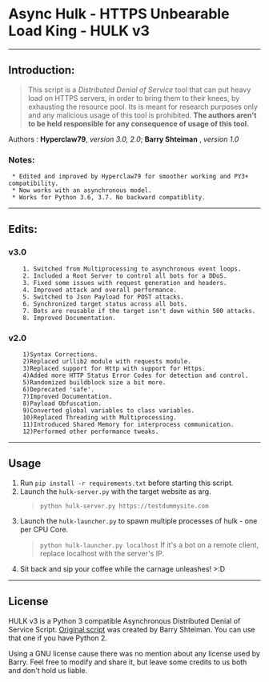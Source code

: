 # Async Hulk - HTTPS Unbearable Load King - HULK v3
-----------------------------------------------------------------------------------------------
## Introduction:

 > This script is a *Distributed Denial of Service* tool that can put heavy load on HTTPS servers,
 > in order to bring them to their knees, by exhausting the resource pool.
 > Its is meant for research purposes only and any malicious usage of this tool is prohibited.
 > **The authors aren't to be held responsible for any consequence of usage of this tool.**

 Authors : **Hyperclaw79**, *version 3.0, 2.0*; **Barry Shteiman** , *version 1.0*

 ### Notes: 
     * Edited and improved by Hyperclaw79 for smoother working and PY3+ compatibility.
     * Now works with an asynchronous model.
     * Works for Python 3.6, 3.7. No backward compatiblity.
 
-----------------------------------------------------------------------------------------------

## Edits:
### v3.0
        1. Switched from Multiprocessing to asynchronous event loops.
        2. Included a Root Server to control all bots for a DDoS.
        3. Fixed some issues with request generation and headers.
        4. Improved attack and overall performance.
        5. Switched to Json Payload for POST attacks.
        6. Synchronized target status across all bots.
        7. Bots are reusable if the target isn't down within 500 attacks.
        8. Improved Documentation.
### v2.0
        1)Syntax Corrections.
        2)Replaced urllib2 module with requests module.
        3)Replaced support for Http with support for Https.
        4)Added more HTTP Status Error Codes for detection and control.
        5)Randomized buildblock size a bit more.
        6)Deprecated 'safe'.
        7)Improved Documentation.
        8)Payload Obfuscation.
        9)Converted global variables to class variables.
        10)Replaced Threading with Multiprocessing.
        11)Introduced Shared Memory for interprocess communication. 
        12)Performed other performance tweaks.

-------------------------------------------------------------------------------------------------
## Usage

1. Run `pip install -r requirements.txt` before starting this script.
2. Launch the `hulk-server.py` with the target website as arg.
     > `python hulk-server.py https://testdummysite.com`
3. Launch the `hulk-launcher.py` to spawn multiple processes of hulk - one per CPU Core.
     > `python hulk-launcher.py localhost`
     > If it's a bot on a remote client, replace localhost with the server's IP.
4. Sit back and sip your coffee while the carnage unleashes! >:D
-------------------------------------------------------------------------------------------------

## License

HULK v3 is a Python 3 compatible Asynchronous Distributed Denial of Service Script.
[Original script](http://www.sectorix.com/2012/05/17/hulk-web-server-dos-tool/) was created by Barry Shteiman.
You can use that one if you have Python 2.

Using a GNU license cause there was no mention about any license used by Barry.
Feel free to modify and share it, but leave some credits to us both and don't hold us liable.
